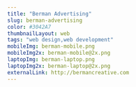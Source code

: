 ```yaml
---
title: "Berman Advertising"
slug: berman-advertising
color: #3042A7
thumbnailLayout: web
tags: "web design,web development"
mobileImg: berman-mobile.png
mobileImg2x: berman-mobile@2x.png
laptopImg: berman-laptop.png
laptopImg2x: berman-laptop@2x.png
externalLink: http://bermancreative.com
---
```

